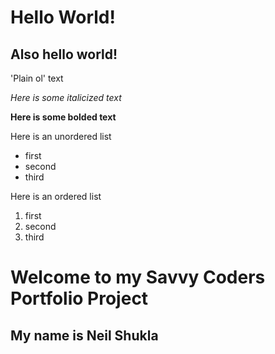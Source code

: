 # Hello World!
## Also hello world!

'Plain ol' text

_Here is some italicized text_

**Here is some bolded text**

Here is an unordered list
- first
- second
- third

Here is an ordered list
1. first
2. second
3. third

# Welcome to my Savvy Coders Portfolio Project
## My name is Neil Shukla








